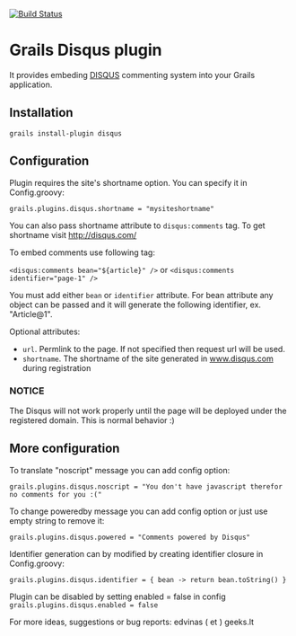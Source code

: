 [![Build Status](https://travis-ci.org/gpc/grails-disqus.svg)](https://travis-ci.org/gpc/grails-disqus)

# Grails Disqus plugin

It provides embeding [DISQUS](http://disqus.com) commenting system into your Grails application.

## Installation

`grails install-plugin disqus`

## Configuration

Plugin requires the site's shortname option. You can specify it in Config.groovy:

`grails.plugins.disqus.shortname = "mysiteshortname"`

You can also pass shortname attribute to `disqus:comments` tag. To get shortname visit http://disqus.com/

To embed comments use following tag:

`<disqus:comments bean="${article}" />`
or
`<disqus:comments identifier="page-1" />`

You must add either `bean` or `identifier` attribute. For bean attribute any object can be passed and it will generate
the following identifier, ex. "Article@1".

Optional attributes:

- `url`. Permlink to the page. If not specified then request url will be used.
- `shortname`. The shortname of the site generated in www.disqus.com during registration

### NOTICE
The Disqus will not work properly until the page will be deployed under the registered domain. This is normal behavior :)

## More configuration

To translate "noscript" message you can add config option:

`grails.plugins.disqus.noscript = "You don't have javascript therefor no comments for you :("`


To change poweredby message you can add config option or just use empty string to remove it:

`grails.plugins.disqus.powered = "Comments powered by Disqus"`


Identifier generation can by modified by creating identifier closure in Config.groovy:

`grails.plugins.disqus.identifier = { bean ->
    return bean.toString()
}`


Plugin can be disabled by setting enabled = false in config
`grails.plugins.disqus.enabled = false`

For more ideas, suggestions or bug reports:
edvinas ( et ) geeks.lt



